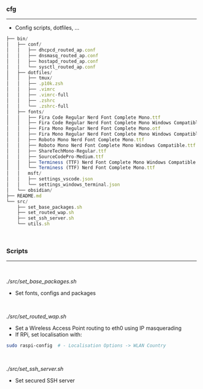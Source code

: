 ### cfg
---
- Config scripts, dotfiles, ...

```ts
├── bin/
│   ├── conf/
│   │   ├── dhcpcd_routed_ap.conf
│   │   ├── dnsmasq_routed_ap.conf
│   │   ├── hostapd_routed_ap.conf
│   │   └── sysctl_routed_ap.conf
│   ├── dotfiles/
│   │   ├── tmux/
│   │   ├── .p10k.zsh
│   │   ├── .vimrc
│   │   ├── .vimrc-full
│   │   ├── .zshrc
│   │   └── .zshrc-full
│   ├── fonts/
│   │   ├── Fira Code Regular Nerd Font Complete Mono.ttf
│   │   ├── Fira Code Regular Nerd Font Complete Mono Windows Compatible.ttf
│   │   ├── Fira Mono Regular Nerd Font Complete Mono.otf
│   │   ├── Fira Mono Regular Nerd Font Complete Mono Windows Compatible.otf
│   │   ├── Roboto Mono Nerd Font Complete Mono.ttf
│   │   ├── Roboto Mono Nerd Font Complete Mono Windows Compatible.ttf
│   │   ├── ShareTechMono-Regular.ttf
│   │   ├── SourceCodePro-Medium.ttf
│   │   ├── Terminess (TTF) Nerd Font Complete Mono Windows Compatible.ttf
│   │   └── Terminess (TTF) Nerd Font Complete Mono.ttf
│   │   msft/
│   │   ├── settings_vscode.json
│   │   └── settings_windows_terminal.json
│   └── obsidian/
├── README.md
└── src/
    ├── set_base_packages.sh
    ├── set_routed_wap.sh
    ├── set_ssh_server.sh
    └── utils.sh
```

<br />

### Scripts
---

<br />

*./src/set_base_packages.sh*
- Set fonts, configs and packages

<br />

*./src/set_routed_wap.sh*
- Set a Wireless Access Point routing to eth0 using IP masquerading
- If RPi, set localisation with:

```sh
sudo raspi-config  # - Localisation Options -> WLAN Country
```

<br />

*./src/set_ssh_server.sh*
- Set secured SSH server

<br />
